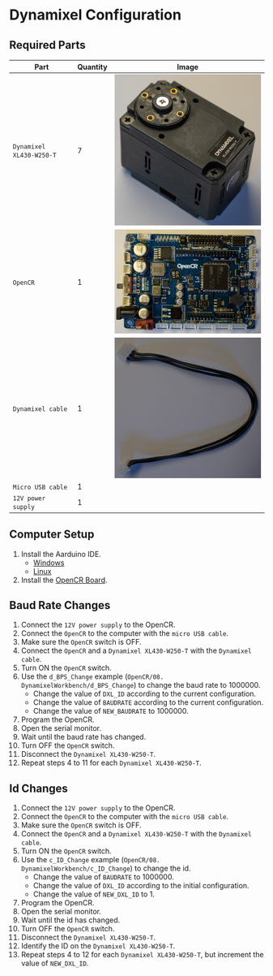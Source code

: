 # Dynamixel Configuration

## Required Parts
| Part                     | Quantity | Image                                                          |
| ------------------------ | -------- | ---------------------------------------------------------------|
| `Dynamixel XL430-W250-T` | 7        | ![Dynamixel XL430-W250-T](images/electronics/XL430-W250-T.jpg) |
| `OpenCR`                 | 1        | ![OpenCR](images/electronics/OpenCR.jpg)                       |
| `Dynamixel cable`        | 1        | ![Dynamixel Cable](images/electronics/dynamixel%20cable.jpg)   |
| `Micro USB cable`        | 1        |                                                                |
| `12V power supply`       | 1        |     |


## Computer Setup
1. Install the Aarduino IDE.
    - [Windows](https://www.arduino.cc/en/Guide/Windows)
    - [Linux](https://www.arduino.cc/en/Guide/Linux)
2. Install the [OpenCR Board](https://emanual.robotis.com/docs/en/parts/controller/opencr10/#install-on-linux).

## Baud Rate Changes
1. Connect the `12V power supply` to the OpenCR.
2. Connect the `OpenCR` to the computer with the `micro USB cable`.
3. Make sure the `OpenCR` switch is OFF.
4. Connect the `OpenCR` and a `Dynamixel XL430-W250-T` with the `Dynamixel cable`.
5. Turn ON the `OpenCR` switch.
6. Use the `d_BPS_Change` example (`OpenCR/08. DynamixelWorkbench/d_BPS_Change`) to change the baud rate to 1000000.
    - Change the value of `DXL_ID` according to the current configuration.
    - Change the value of `BAUDRATE` according to the current configuration.
    - Change the value of `NEW_BAUDRATE` to 1000000.
7. Program the OpenCR.
8. Open the serial monitor.
9. Wait until the baud rate has changed.
10. Turn OFF the `OpenCR` switch.
11. Disconnect the `Dynamixel XL430-W250-T`.
12. Repeat steps 4 to 11 for each `Dynamixel XL430-W250-T`.

## Id Changes
1. Connect the `12V power supply` to the OpenCR.
2. Connect the `OpenCR` to the computer with the `micro USB cable`.
3. Make sure the `OpenCR` switch is OFF.
4. Connect the `OpenCR` and a `Dynamixel XL430-W250-T` with the `Dynamixel cable`.
5. Turn ON the `OpenCR` switch.
6. Use the `c_ID_Change` example (`OpenCR/08. DynamixelWorkbench/c_ID_Change`) to change the id.
    - Change the value of `BAUDRATE` to 1000000.
    - Change the value of `DXL_ID` according to the initial configuration.
    - Change the value of `NEW_DXL_ID` to 1.
7. Program the OpenCR.
8. Open the serial monitor.
9. Wait until the id has changed.
10. Turn OFF the `OpenCR` switch.
11. Disconnect the `Dynamixel XL430-W250-T`.
12. Identify the ID on the `Dynamixel XL430-W250-T`.
13. Repeat steps 4 to 12 for each `Dynamixel XL430-W250-T`, but increment the value of `NEW_DXL_ID`.

